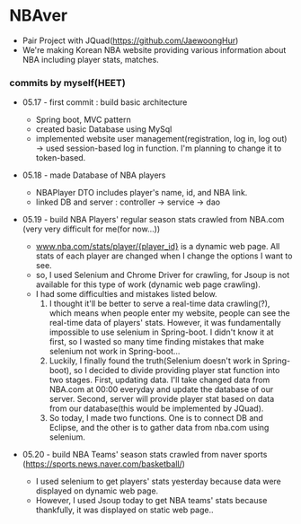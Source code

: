 # NBAver

- Pair Project with JQuad(https://github.com/JaewoongHur)
- We're making Korean NBA website providing various information about NBA including player stats, matches.

### commits by myself(HEET)
- 05.17 - first commit : build basic architecture 
  - Spring boot, MVC pattern
  - created basic Database using MySql
  - implemented website user management(registration, log in, log out) -> used session-based log in function. I'm planning to change it to token-based. 

- 05.18 - made Database of NBA players
  - NBAPlayer DTO includes player's name, id, and NBA link. 
  - linked DB and server : controller -> service -> dao

- 05.19 - build NBA Players' regular season stats crawled from NBA.com (very very difficult for me(for now...))
  - www.nba.com/stats/player/{player_id} is a dynamic web page. All stats of each player are changed when I change the options I want to see.
  - so, I used Selenium and Chrome Driver for crawling, for Jsoup is not available for this type of work (dynamic web page crawling). 
  - I had some difficulties and mistakes listed below.
    1. I thought it'll be better to serve a real-time data crawling(?), which means when people enter my website, people can see the real-time data of players' stats. However, it was fundamentally impossible to use selenium in Spring-boot. I didn't know it at first, so I wasted so many time finding mistakes that make selenium not work in Spring-boot... 
    2. Luckily, I finally found the truth(Selenium doesn't work in Spring-boot), so I decided to divide providing player stat function into two stages. First, updating data. I'll take changed data from NBA.com at 00:00 everyday and update the database of our server. Second, server will provide player stat based on data from our database(this would be implemented by JQuad). 
    3. So today, I made two functions. One is to connect DB and Eclipse, and the other is to gather data from nba.com using selenium.

- 05.20 - build NBA Teams' season stats crawled from naver sports (https://sports.news.naver.com/basketball/)
  - I used selenium to get players' stats yesterday because data were displayed on dynamic web page.
  - However, I used Jsoup today to get NBA teams' stats because thankfully, it was displayed on static web page..

